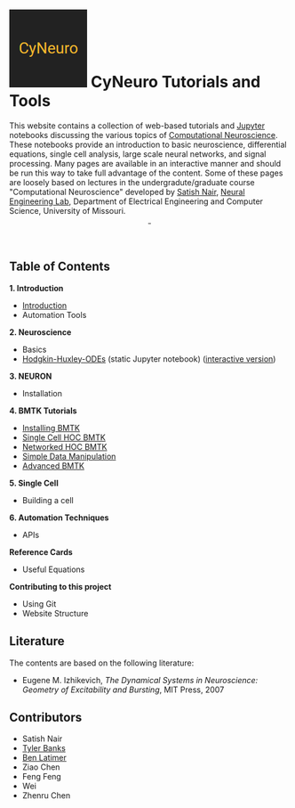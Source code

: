 

# ![](/images/cyneurologo.png) CyNeuro Tutorials and Tools

This website contains a collection of web-based tutorials and [Jupyter](https://jupyter.org/) notebooks discussing the various topics of [Computational Neuroscience](https://en.wikipedia.org/wiki/Computational_neuroscience). These notebooks provide an introduction to basic neuroscience, differential equations, single cell analysis, large scale neural networks, and signal processing. Many pages are available in an interactive manner and should be run this way to take full advantage of the content. Some of these pages are loosely based on lectures in the undergradute/graduate course "Computational Neuroscience" developed by [Satish Nair](https://engineering.missouri.edu/faculty/satish-s-nair/), [Neural Engineering Lab](https://engineering.missouri.edu/academics/eecs/neuro/), Department of Electrical Engineering and Computer Science, University of Missouri. 

<table style="width: 5px; height: 5px; border-color: white; background-color: white; margin-left: auto; margin-right: auto;" cellspacing="10" cellpadding="20">
<tbody>
<tr>
<td style="text-align: center;"><a href="/teaching"><img src="education.png" width="128" height="128" /></a></td>
<td style="text-align: center;"><a href="/research"><img src="research.png" width="128" height="128" /></a></td>
<td style="text-align: center;"><a href="/outreach"><img src="worldwide.png" width="128" height="128" /></a></td>
</tr>
<tr>
<td style="text-align: center;"><a href="/teaching"><strong>Teaching</strong></a></td>
<td style="text-align: center;"><a href="/research"><strong>Research</strong></a></td>
<td style="text-align: center;"><a href="/outreach"><strong>Outreach</strong></a></td>
</tr>
<tr>
<td style="text-align: center;">Undergraduate and Graduate Course Materials</td>
<td style="text-align: center;">Tools for Computational Neuroscience Research</td>
<td style="text-align: center;">K-12 Content, RET, REU, and Media</td>
</tr>
</tbody>
</table>
<p>&nbsp;</p>

## Table of Contents

**1. Introduction** 

* [Introduction](/introduction)
* Automation Tools

**2. Neuroscience**

* Basics
* [Hodgkin-Huxley-ODEs](https://nbviewer.jupyter.org/github/cyneuro/cyneuro.github.io/blob/master/neuroscience/hh/Hodgkin-Huxley-ODEs.ipynb) (static Jupyter notebook) ([interactive version]())

**3. NEURON**

* Installation

**4. BMTK Tutorials**

* [Installing BMTK](/bmtk/installation)
* [Single Cell HOC BMTK](/bmtk/single-cell)
* [Networked HOC BMTK](/bmtk/network)
* [Simple Data Manipulation](/bmtk/data-manipulation)
* [Advanced BMTK](/bmtk/advanced)


**5. Single Cell**

* Building a cell

**6. Automation Techniques**

* APIs

**Reference Cards**

* Useful Equations

**Contributing to this project**

* Using Git
* Website Structure

## Literature

The contents are based on the following literature:

* Eugene M. Izhikevich, *The Dynamical Systems in Neuroscience: Geometry of Excitability and Bursting*, MIT Press, 2007

## Contributors

* Satish Nair
* [Tyler Banks](https://tylerbanks.net)
* [Ben Latimer](https://github.com/latimerb)
* Ziao Chen
* Feng Feng
* Wei 
* Zhenru Chen

